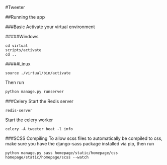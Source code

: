 #Tweeter

##Running the app

###Basic
Activate your virtual environment

#####Windows
```
cd virtual
scripts/activate
cd ..
```

#####Linux
```
source ./virtual/bin/activate
```

Then run
```python
python manage.py runserver
```

###Celery
Start the Redis server
```
redis-server
```

Start the celery worker
```
celery -A tweeter beat -l info
```


###SCSS Compiling
To allow scss files to automatically be compiled to css, make sure you have the django-sass package installed via pip, then run
```
python manage.py sass homepage/static/homepage/css homepage/static/homepage/scss --watch
```
